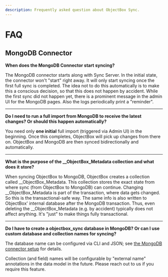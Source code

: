 ```yaml
---
description: Frequently asked question about ObjectBox Sync.
---
```


# FAQ

## MongoDB Connector

**When does the MongoDB Connector start syncing?**

The MongoDB connector starts along with Sync Server. In the initial state, the connector won't "start" right away. It will only start syncing once the first full sync is completed. The idea not to do this automatically is to make this a conscious decision, so that this does not happen by accident. While the first sync did not happen yet, there is a prominent message in the admin UI for the MongoDB pages. Also the logs periodically print a "reminder".

<hr>

**Do I need to run a full import from MongoDB to receive the latest changes? Or should this happen automatically?**

You need only **one initial** full import (triggered via Admin UI) in the beginning. Once this completes, ObjectBox will pick up changes from there on. ObjectBox and MongoDB are then synced bidirectionally and automatically.

<hr>

**What is the purpose of the __ObjectBox_Metadata collection and what does it store?**

When syncing ObjectBox to MongoDB, ObjectBox creates a collection called __ObjectBox_Metadata. This collection stores the exact state from where sync (from ObjectBox to MongoDB) can continue. Changing __ObjectBox_Metadata is part of the transaction, where data gets changed. So this is the transactional-safe way. The same info is also written to ObjectBox' internal database after the MongoDB transaction. Thus, even deleting the __ObjectBox_Metadata (e.g. by accident) typically does not affect anything. It's "just" to make things fully transactional.

<hr>

**Do I have to create a objectbox_sync database in MongoDB? Or can I use custom database and collection names for syncing?**

The database name can be configured via CLI and JSON; see [the MongoDB connector setup](mongodb-sync-connector/objectbox-sync-connector-setup#configure-the-mongodb-connection) for details.

Collection (and field) names will be configurable by "external name" annotations in the data model in the future. Please reach out to us if you require this feature.
